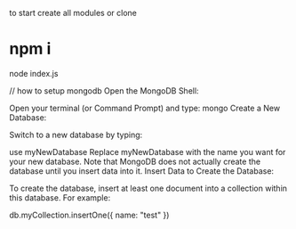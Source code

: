 to start
create all modules
or clone
# npm i
node index.js

// how to setup mongodb
Open the MongoDB Shell:

Open your terminal (or Command Prompt) and type:
mongo
Create a New Database:

Switch to a new database by typing:

use myNewDatabase
Replace myNewDatabase with the name you want for your new database. Note that MongoDB does not actually create the database until you insert data into it.
Insert Data to Create the Database:

To create the database, insert at least one document into a collection within this database. For example:

db.myCollection.insertOne({ name: "test" })


